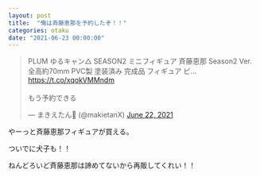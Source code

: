 ```yaml
---
layout: post
title:  "俺は斉藤恵那を予約したぞ！！"
categories: otaku
date: "2021-06-23 00:00:00"
---
```


<blockquote class="twitter-tweet tw-align-center"><p lang="ja" dir="ltr">PLUM ゆるキャン△ SEASON2 ミニフィギュア 斉藤恵那 Season2 Ver. 全高約70mm PVC製 塗装済み 完成品 フィギュア ピ... <a href="https://t.co/xqokVMMndm">https://t.co/xqokVMMndm</a> <br><br>もう予約できる</p>&mdash; まきえたん🥦 (@makietanX) <a href="https://twitter.com/makietanX/status/1407412211249664000?ref_src=twsrc%5Etfw">June 22, 2021</a></blockquote> <script async src="https://platform.twitter.com/widgets.js" charset="utf-8"></script>

やーっと斉藤恵那フィギュアが買える。

ついでに犬子も！！

ねんどろいど斉藤恵那は諦めてないから再販してくれい！！

